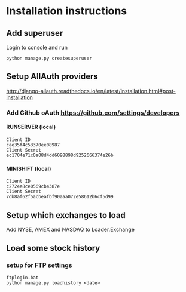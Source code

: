 # Installation instructions

## Add superuser
Login to console and run 

    python manage.py createsuperuser

## Setup AllAuth providers
http://django-allauth.readthedocs.io/en/latest/installation.html#post-installation

### Add Github oAuth https://github.com/settings/developers
#### RUNSERVER (local)
    Client ID
    cae35f4c53370ee08987
    Client Secret
    ec1704e71c0a08d4dd6098898d9252666374e26b
#### MINISHIFT (local)
    Client ID
    c2724e8ce0569cb4387e
    Client Secret
    7db8af62f5acbeafbf90aaa072e58612b6cf5d99

## Setup which exchanges to load
Add NYSE, AMEX and NASDAQ to Loader.Exchange

## Load some stock history
### setup for FTP settings
    ftplogin.bat
    python manage.py loadhistory <date>

